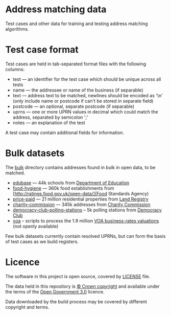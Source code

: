 # Address matching data

Test cases and other data for training and testing address matching algorithms.

# Test case format

Test cases are held in tab-separated format files with the following columns:

- test — an identifier for the test case which should be unique across all tests
- name — the addressee or name of the business (if separable)
- text — address text to be matched, newlines should be encoded as '\n' (only include name or postcode if can't be stored in separate field)
- postcode — an optional, separate postcode (if separable)
- uprns — one or more UPRN values in decimal which could match the address, separated by semicolon ';'
- notes — an explanation of the test

A test case may contain additional fields for information.

# Bulk datasets

The [bulk](bulk) directory contains addresses found in bulk in open data, to be matched.

- [edubase](bulk/edubase) — 44k schools from [Department of Education](http://www.education.gov.uk/edubase/home.xhtml)
- [food-hygiene](bulk/food-hygiene) — 360k food establishments from [http://ratings.food.gov.uk/open-data/](Food Standards Agency)
- [price-paid](bulk/price-paid) — 21 million residential properties from [Land Registry](https://www.gov.uk/government/statistical-data-sets/price-paid-data-downloads)
- [charity-commission](bulk/charity-commission) — 345k addresses from [Charity Commission](http://data.charitycommission.gov.uk/)
- [democracy-club-polling-stations](bulk/democracy-club-polling-stations) – 5k polling stations from [Democracy Club](https://wheredoivote.co.uk/)
- [voa](bulk/voa) – scripts to process the 1.9 million [VOA business-rates valuations](http://www.2010.voa.gov.uk/rli/) (not openly available)

Few bulk datasets currently contain resolved UPRNs, but can form the basis of test cases as we build registers.

# Licence

The software in this project is open source, covered by [LICENSE](LICENSE) file.

The data held in this repository is [© Crown copyright](http://www.nationalarchives.gov.uk/information-management/re-using-public-sector-information/copyright-and-re-use/crown-copyright/)
and available under the terms of the [Open Government 3.0](https://www.nationalarchives.gov.uk/doc/open-government-licence/version/3/) licence.

Data downloaded by the build process may be covered by different copyright and terms.
